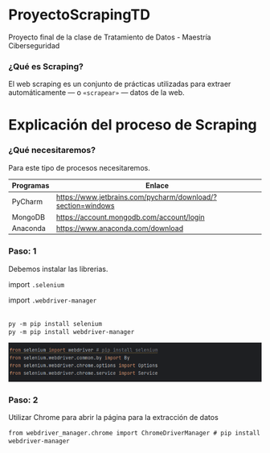 # ProyectoScrapingTD

Proyecto final de la clase de Tratamiento de Datos - Maestría Ciberseguridad 

### ¿Qué es Scraping?

El web scraping es un conjunto de prácticas utilizadas para extraer automáticamente — o `«scrapear»` — datos de la web.

# Explicación del proceso de Scraping 

### ¿Qué necesitaremos? 

Para este tipo de procesos necesitaremos.

| Programas | Enlace                                                      |
|-----------|-------------------------------------------------------------|
| PyCharm   | https://www.jetbrains.com/pycharm/download/?section=windows |
| MongoDB   | https://account.mongodb.com/account/login                   |
| Anaconda  | https://www.anaconda.com/download                           |

### Paso: 1
Debemos instalar las librerias. 

import `.selenium`

import `.webdriver-manager`

```commandline

py -m pip install selenium
py -m pip install webdriver-manager

```
![img_1.png](img_1.png)

### Paso: 2
Utilizar Chrome para abrir la página para la extracción de datos

```commandline
from webdriver_manager.chrome import ChromeDriverManager # pip install webdriver-manager

```
